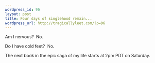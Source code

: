 ```yaml
--- 
wordpress_id: 96
layout: post
title: Four days of singlehood remain...
wordpress_url: http://tragicallyleet.com/?p=96
---
```

Am I nervous?  No.

Do I have cold feet?  No.

The next book in the epic saga of my life starts at 2pm PDT on Saturday.
